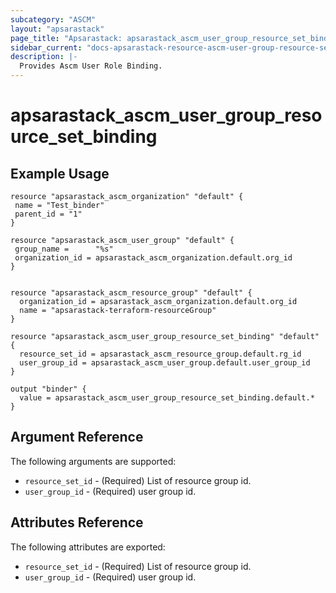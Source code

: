 ```yaml
---
subcategory: "ASCM"
layout: "apsarastack"
page_title: "Apsarastack: apsarastack_ascm_user_group_resource_set_binding"
sidebar_current: "docs-apsarastack-resource-ascm-user-group-resource-set-binding"
description: |-
  Provides Ascm User Role Binding.
---
```


# apsarastack\_ascm_user_group_resource_set_binding

## Example Usage

```
resource "apsarastack_ascm_organization" "default" {
 name = "Test_binder"
 parent_id = "1"
}

resource "apsarastack_ascm_user_group" "default" {
 group_name =      "%s"
 organization_id = apsarastack_ascm_organization.default.org_id
}


resource "apsarastack_ascm_resource_group" "default" {
  organization_id = apsarastack_ascm_organization.default.org_id
  name = "apsarastack-terraform-resourceGroup"
}

resource "apsarastack_ascm_user_group_resource_set_binding" "default" {
  resource_set_id = apsarastack_ascm_resource_group.default.rg_id
  user_group_id = apsarastack_ascm_user_group.default.user_group_id
}

output "binder" {
  value = apsarastack_ascm_user_group_resource_set_binding.default.*
}
```
## Argument Reference

The following arguments are supported:

* `resource_set_id` - (Required) List of resource group id.
* `user_group_id` - (Required) user group id.

## Attributes Reference

The following attributes are exported:

* `resource_set_id` - (Required) List of resource group id.
* `user_group_id` - (Required) user group id.
